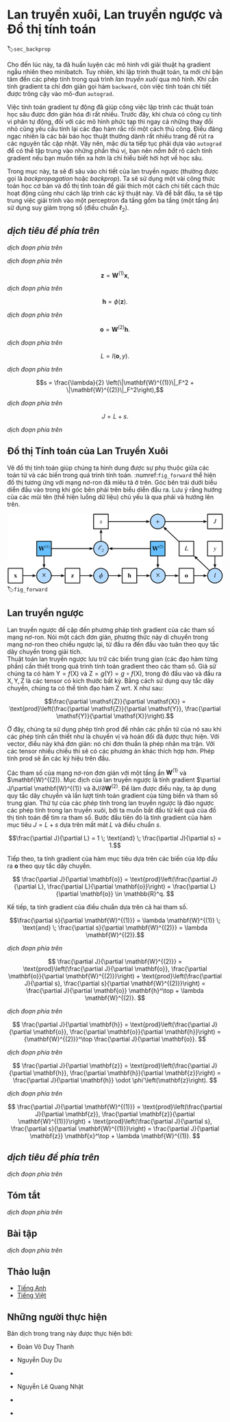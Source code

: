 <!-- ===================== Bắt đầu dịch Phần 1 ===================== -->
<!-- ========================================= REVISE PHẦN 1 - BẮT ĐẦU =================================== -->

<!--
# Forward Propagation, Backward Propagation, and Computational Graphs
-->

# Lan truyền xuôi, Lan truyền ngược và Đồ thị tính toán
:label:`sec_backprop`

<!--
So far, we have trained our models with minibatch stochastic gradient descent.
However, when we implemented the algorithm, we only worried about the calculations involved in *forward propagation* through the model.
When it came time to calculate the gradients, we just invoked the `backward` function, relying on the `autograd` module to know what to do.
-->

Cho đến lúc này, ta đã huấn luyện các mô hình với giải thuật hạ gradient ngẫu nhiên theo minibatch.
Tuy nhiên, khi lập trình thuật toán, ta mới chỉ bận tâm đến các phép tính trong quá trình *lan truyền xuôi* qua mô hình.
Khi cần tính gradient ta chỉ đơn giản gọi hàm `backward`, còn việc tính toán chi tiết được trông cậy vào mô-đun `autograd`.

<!--
The automatic calculation of gradients profoundly simplifies the implementation of deep learning algorithms.
Before automatic differentiation, even small changes to complicated models required recalculating complicated derivatives by hand.
Surprisingly often, academic papers had to allocate numerous pages to deriving update rules.
While we must continue to rely on `autograd` so we can focus on the interesting parts, 
you ought to *know* how these gradients are calculated under the hood if you want to go beyond a shallow understanding of deep learning.
-->

Việc tính toán gradient tự động đã giúp công việc lập trình các thuật toán học sâu được đơn giản hóa đi rất nhiều.
Trước đây, khi chưa có công cụ tính vi phân tự động, đối với các mô hình phức tạp thì ngay cả những thay đổi nhỏ cũng yêu cầu tính lại các đạo hàm rắc rối một cách thủ công.
Điều đáng ngạc nhiên là các bài báo học thuật thường dành rất nhiều trang để rút ra các nguyên tắc cập nhật.
Vậy nên, mặc dù ta tiếp tục phải dựa vào `autograd` để có thể tập trung vào những phần thú vị, bạn nên *nắm bắt* rõ cách tính gradient nếu bạn muốn tiến xa hơn là chỉ hiểu biết hời hợt về học sâu.

<!--
In this section, we take a deep dive into the details of backward propagation (more commonly called *backpropagation* or *backprop*).
To convey some insight for both the techniques and their implementations, we rely on some basic mathematics and computational graphs.
To start, we focus our exposition on a three layer (one hidden) multilayer perceptron with weight decay ($\ell_2$ regularization).
-->

Trong mục này, ta sẽ đi sâu vào chi tiết của lan truyền ngược (thường được gọi là *backpropagation* hoặc *backprop*). Ta sẽ sử dụng một vài công thức toán học cơ bản và đồ thị tính toán để giải thích một cách chi tiết cách thức hoạt động cũng như cách lập trình các kỹ thuật này.
Và để bắt đầu, ta sẽ tập trung việc giải trình vào một perceptron đa tầng gồm ba tầng (một tầng ẩn) sử dụng suy giảm trọng số (điều chuẩn $\ell_2$).

<!-- ===================== Kết thúc dịch Phần 1 ===================== -->

<!-- ===================== Bắt đầu dịch Phần 2 ===================== -->

<!--
## Forward Propagation
-->

## *dịch tiêu đề phía trên*

<!--
Forward propagation refers to the calculation and storage of intermediate variables (including outputs) for the neural network in order from the input layer to the output layer.
We now work step-by-step through the mechanics of a deep network with one hidden layer.
This may seem tedious but in the eternal words of funk virtuoso James Brown, you must "pay the cost to be the boss".
-->

*dịch đoạn phía trên*


<!--
For the sake of simplicity, let’s assume that the input example is $\mathbf{x}\in \mathbb{R}^d$ and that our hidden layer does not include a bias term.
Here the intermediate variable is:
-->

*dịch đoạn phía trên*

$$\mathbf{z}= \mathbf{W}^{(1)} \mathbf{x},$$

<!--
where $\mathbf{W}^{(1)} \in \mathbb{R}^{h \times d}$ is the weight parameter of the hidden layer.
After running the intermediate variable $\mathbf{z}\in \mathbb{R}^h$ through the activation function $\phi$ we obtain our hidden activations vector of length $h$,
-->

*dịch đoạn phía trên*

$$\mathbf{h}= \phi (\mathbf{z}).$$

<!--
The hidden variable $\mathbf{h}$ is also an intermediate variable.
Assuming the parameters of the output layer only possess a weight of $\mathbf{W}^{(2)} \in \mathbb{R}^{q \times h}$, we can obtain an output layer variable with a vector length of $q$:
-->

*dịch đoạn phía trên*

$$\mathbf{o}= \mathbf{W}^{(2)} \mathbf{h}.$$

<!--
Assuming the loss function is $l$ and the example label is $y$, we can then calculate the loss term for a single data example,
-->

*dịch đoạn phía trên*

$$L = l(\mathbf{o}, y).$$

<!--
According to the definition of $\ell_2$ regularization, given the hyperparameter $\lambda$, the regularization term is
-->

*dịch đoạn phía trên*

$$s = \frac{\lambda}{2} \left(\|\mathbf{W}^{(1)}\|_F^2 + \|\mathbf{W}^{(2)}\|_F^2\right),$$

<!--
where the Frobenius norm of the matrix is simply the $L_2$ norm applied after flattening the matrix into a vector.
Finally, the model's regularized loss on a given data example is:
-->

*dịch đoạn phía trên*

$$J = L + s.$$

<!--
We refer to $J$ the *objective function* in the following discussion.
-->

*dịch đoạn phía trên*

<!-- ===================== Kết thúc dịch Phần 2 ===================== -->

<!-- ===================== Bắt đầu dịch Phần 3 ===================== -->

<!-- ========================================= REVISE PHẦN 1 - KẾT THÚC ===================================-->

<!-- ========================================= REVISE PHẦN 2 - BẮT ĐẦU ===================================-->

<!--
## Computational Graph of Forward Propagation
-->

## Đồ thị Tính toán của Lan Truyền Xuôi

<!--
Plotting computational graphs helps us visualize the dependencies of operators and variables within the calculation. 
:numref:`fig_forward` contains the graph associated with the simple network described above.
The lower-left corner signifies the input and the upper right corner the output.
Notice that the direction of the arrows (which illustrate data flow) are primarily rightward and upward.
-->

Vẽ đồ thị tính toán giúp chúng ta hình dung được sự phụ thuộc giữa các toán tử và các biến trong quá trình tính toán. 
:numref:`fig_forward` thể hiện đồ thị tương ứng với mạng nơ-ron đã miêu tả ở trên.
Góc bên trái dưới biểu diễn đầu vào trong khi góc bên phải trên biểu diễn đầu ra.
Lưu ý rằng hướng của các mũi tên (thể hiện luồng dữ liệu) chủ yếu là qua phải và hướng lên trên. 

<!--
![Computational Graph](../img/forward.svg)
-->

![*dịch chú thích ảnh phía trên*](../img/forward.svg)
:label:`fig_forward`


<!--
## Backpropagation
-->

## Lan truyền ngược

<!--
Backpropagation refers to the method of calculating the gradient of neural network parameters.
In short, the method traverses the network in reverse order, from the output to the input layer, according ot the *chain rule* from calculus.
The algorithm, stores any intermediate variables (partial derivatives) requried while calculating the gradient with respect to some parameters.
Assume that we have functions $\mathsf{Y}=f(\mathsf{X})$ and $\mathsf{Z}=g(\mathsf{Y}) = g \circ f(\mathsf{X})$, 
in which the input and the output $\mathsf{X}, \mathsf{Y}, \mathsf{Z}$ are tensors of arbitrary shapes.
By using the chain rule, we can compute the derivative of $\mathsf{Z}$ wrt. $\mathsf{X}$ via
-->

Lan truyền ngược đề cập đến phương pháp tính gradient của các tham số mạng nơ-ron. 
Nói một cách đơn giản, phương thức này di chuyển trong mạng nơ-ron theo chiều ngược lại, từ đầu ra đến đầu vào tuân theo quy tắc dây chuyền trong giải tích.  
Thuật toán lan truyền ngược lưu trữ các biến trung gian (các đạo hàm từng phần) cần thiết trong quá trình tính toán gradient theo các tham số.
Giả sử chúng ta có hàm $\mathsf{Y}=f(\mathsf{X})$ và $\mathsf{Z}=g(\mathsf{Y}) = g \circ f(\mathsf{X})$, 
trong đó đầu vào và đầu ra $\mathsf{X}, \mathsf{Y}, \mathsf{Z}$ là các tensor có kích thước bất kỳ. 
Bằng cách sử dụng quy tắc dây chuyền, chúng ta có thể tính đạo hàm $\mathsf{Z}$ wrt. $\mathsf{X}$ như sau:

$$\frac{\partial \mathsf{Z}}{\partial \mathsf{X}} = \text{prod}\left(\frac{\partial \mathsf{Z}}{\partial \mathsf{Y}}, \frac{\partial \mathsf{Y}}{\partial \mathsf{X}}\right).$$

<!--
Here we use the $\text{prod}$ operator to multiply its arguments after the necessary operations, such as transposition and swapping input positions have been carried out.
For vectors, this is straightforward: it is simply matrix-matrix multiplication.
For higher dimensional tensors, we use the appropriate counterpart.
The operator $\text{prod}$ hides all the notation overhead.
-->

Ở đây, chúng ta sử dụng phép tính $\text{prod}$ để nhân các phần tử của nó sau khi các phép tính cần thiết như là chuyển vị và hoán đổi đã được thực hiện. 
Với vector, điều này khá đơn giản: nó chỉ đơn thuần là phép nhân ma trận. 
Với các tensor nhiều chiều thì sẽ có các phương án khác thích hợp hơn. 
Phép tính $\text{prod}$ sẽ ẩn các ký hiệu trên đầu. 

<!--
The parameters of the simple network with one hidden layer are $\mathbf{W}^{(1)}$ and $\mathbf{W}^{(2)}$.
The objective of backpropagation is to calculate the gradients $\partial J/\partial \mathbf{W}^{(1)}$ and $\partial J/\partial \mathbf{W}^{(2)}$.
To accomplish this, we apply the chain rule and calculate, in turn, the gradient of each intermediate variable and parameter.
The order of calculations are reversed relative to those performed in forward propagation, since we need to start with the outcome of the compute graph and work our way towards the parameters.
The first step is to calculate the gradients of the objective function $J=L+s$ with respect to the loss term $L$ and the regularization term $s$.
-->

Các tham số của mạng nơ-ron đơn giản với một tầng ẩn $\mathbf{W}^{(1)}$ và $\mathbf{W}^{(2)}.
Mục địch của lan truyền ngược là tính gradient $\partial J/\partial \mathbf{W}^{(1)} và $\partial J/\partial \mathbf{W}^{(2)}$.
Để làm được điều này, ta áp dụng quy tắc dây chuyền và lần lượt tính toán gradient của từng biến và tham số trung gian. 
Thứ tự của các phép tính trong lan truyền ngược là đảo ngược các phép tính trong lan truyền xuôi, bởi ta muốn bắt đầu từ kết quả của đồ thị tính toán để tìm ra tham số. 
Bước đầu tiên đó là tính gradient của hàm mục tiêu $J=L+s$ dựa trên mất mát $L$ và điều chuẩn $s$. 

$$\frac{\partial J}{\partial L} = 1 \; \text{and} \; \frac{\partial J}{\partial s} = 1.$$

<!--
Next, we compute the gradient of the objective function with respect to variable of the output layer $\mathbf{o}$ according to the chain rule.
-->

Tiếp theo, ta tính gradient của hàm mục tiêu dựa trên các biến của lớp đầu ra $\mathbf{o}$ theo quy tắc dây chuyền.

$$
\frac{\partial J}{\partial \mathbf{o}}
= \text{prod}\left(\frac{\partial J}{\partial L}, \frac{\partial L}{\partial \mathbf{o}}\right)
= \frac{\partial L}{\partial \mathbf{o}}
\in \mathbb{R}^q.
$$

<!--
Next, we calculate the gradients of the regularization term with respect to both parameters.
-->

Kế tiếp, ta tính gradient của điều chuẩn dựa trên cả hai tham số. 

$$\frac{\partial s}{\partial \mathbf{W}^{(1)}} = \lambda \mathbf{W}^{(1)}
\; \text{and} \;
\frac{\partial s}{\partial \mathbf{W}^{(2)}} = \lambda \mathbf{W}^{(2)}.$$

<!-- ===================== Kết thúc dịch Phần 3 ===================== -->

<!-- ===================== Bắt đầu dịch Phần 4 ===================== -->

<!--
Now we are able calculate the gradient $\partial J/\partial \mathbf{W}^{(2)} \in \mathbb{R}^{q \times h}$ of the model parameters closest to the output layer.
Using the chain rule yields:
-->

*dịch đoạn phía trên*

$$
\frac{\partial J}{\partial \mathbf{W}^{(2)}}
= \text{prod}\left(\frac{\partial J}{\partial \mathbf{o}}, \frac{\partial \mathbf{o}}{\partial \mathbf{W}^{(2)}}\right) + \text{prod}\left(\frac{\partial J}{\partial s}, \frac{\partial s}{\partial \mathbf{W}^{(2)}}\right)
= \frac{\partial J}{\partial \mathbf{o}} \mathbf{h}^\top + \lambda \mathbf{W}^{(2)}.
$$

<!--
To obtain the gradient with respect to $\mathbf{W}^{(1)}$ we need to continue backpropagation along the output layer to the hidden layer.
The gradient with respect to the hidden layer's outputs $\partial J/\partial \mathbf{h} \in \mathbb{R}^h$ is given by
-->

*dịch đoạn phía trên*


$$
\frac{\partial J}{\partial \mathbf{h}}
= \text{prod}\left(\frac{\partial J}{\partial \mathbf{o}}, \frac{\partial \mathbf{o}}{\partial \mathbf{h}}\right)
= {\mathbf{W}^{(2)}}^\top \frac{\partial J}{\partial \mathbf{o}}.
$$

<!--
Since the activation function $\phi$ applies elementwise, calculating the gradient $\partial J/\partial \mathbf{z} \in \mathbb{R}^h$ 
of the intermediate variable $\mathbf{z}$ requires that we use the elementwise multiplication operator, which we denote by $\odot$.
-->

*dịch đoạn phía trên*

$$
\frac{\partial J}{\partial \mathbf{z}}
= \text{prod}\left(\frac{\partial J}{\partial \mathbf{h}}, \frac{\partial \mathbf{h}}{\partial \mathbf{z}}\right)
= \frac{\partial J}{\partial \mathbf{h}} \odot \phi'\left(\mathbf{z}\right).
$$

<!--
Finally, we can obtain the gradient $\partial J/\partial \mathbf{W}^{(1)} \in \mathbb{R}^{h \times d}$ of the model parameters closest to the input layer.
According to the chain rule, we get
-->

*dịch đoạn phía trên*

$$
\frac{\partial J}{\partial \mathbf{W}^{(1)}}
= \text{prod}\left(\frac{\partial J}{\partial \mathbf{z}}, \frac{\partial \mathbf{z}}{\partial \mathbf{W}^{(1)}}\right) + \text{prod}\left(\frac{\partial J}{\partial s}, \frac{\partial s}{\partial \mathbf{W}^{(1)}}\right)
= \frac{\partial J}{\partial \mathbf{z}} \mathbf{x}^\top + \lambda \mathbf{W}^{(1)}.
$$

<!-- ===================== Kết thúc dịch Phần 4 ===================== -->

<!-- ===================== Bắt đầu dịch Phần 5 ===================== -->

<!-- ========================================= REVISE PHẦN 2 - KẾT THÚC ===================================-->

<!-- ========================================= REVISE PHẦN 3 - BẮT ĐẦU ===================================-->

<!--
## Training a Model
-->

## *dịch tiêu đề phía trên*

<!--
When training networks, forward and backward propagation depend on each other.
In particular, for forward propagation, we traverse the compute graph in the direction of dependencies and compute all the variables on its path.
These are then used for backpropagation where the compute order on the graph is reversed.
One of the consequences is that we need to retain the intermediate values until backpropagation is complete.
This is also one of the reasons why backpropagation requires significantly more memory than plain prediction.
We compute tensors as gradients and need to retain all the intermediate variables to invoke the chain rule.
Another reason is that we typically train with minibatches containing more than one variable, thus more intermediate activations need to be stored.
-->

*dịch đoạn phía trên*

<!--
## Summary
-->

## Tóm tắt

<!--
* Forward propagation sequentially calculates and stores intermediate variables within the compute graph defined by the neural network. It proceeds from input to output layer.
* Back propagation sequentially calculates and stores the gradients of intermediate variables and parameters within the neural network in the reversed order.
* When training deep learning models, forward propagation and back propagation are interdependent.
* Training requires significantly more memory and storage.
-->

*dịch đoạn phía trên*


<!--
## Exercises
-->

## Bài tập

<!--
1. Assume that the inputs $\mathbf{x}$ to some scalar function $f$ are $n \times m$ matrices. What is the dimensionality of the gradient of $f$ with respect to $\mathbf{x}?
2. Add a bias to the hidden layer of the model described in this section.
    * Draw the corresponding compute graph.
    * Derive the forward and backward propagation equations.
3. Compute the memory footprint for training and inference in model described in the current chapter.
4. Assume that you want to compute *second* derivatives. What happens to the compute graph? How long do you expect the calculation to take?
5. Assume that the compute graph is too large for your GPU.
    * Can you partition it over more than one GPU?
    * What are the advantages and disadvantages over training on a smaller minibatch?
-->

*dịch đoạn phía trên*

<!-- ===================== Kết thúc dịch Phần 5 ===================== -->

<!-- ========================================= REVISE PHẦN 3 - KẾT THÚC ===================================-->

<!--
## [Discussions](https://discuss.mxnet.io/t/2344)
-->

## Thảo luận
* [Tiếng Anh](https://discuss.mxnet.io/t/2344)
* [Tiếng Việt](https://forum.machinelearningcoban.com/c/d2l)

## Những người thực hiện
Bản dịch trong trang này được thực hiện bởi:
<!--
Tác giả của mỗi Pull Request điền tên mình và tên những người review mà bạn thấy
hữu ích vào từng phần tương ứng. Mỗi dòng một tên, bắt đầu bằng dấu `*`.

Lưu ý:
* Nếu reviewer không cung cấp tên, bạn có thể dùng tên tài khoản GitHub của họ
với dấu `@` ở đầu. Ví dụ: @aivivn.

* Tên đầy đủ của các reviewer có thể được tìm thấy tại https://github.com/aivivn/d2l-vn/blob/master/docs/contributors_info.md.
-->

* Đoàn Võ Duy Thanh
<!-- Phần 1 -->
* Nguyễn Duy Du

<!-- Phần 2 -->
*

<!-- Phần 3 -->
* Nguyễn Lê Quang Nhật

<!-- Phần 4 -->
*

<!-- Phần 5 -->
*
